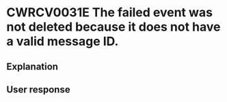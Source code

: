 # CWRCV0031E The failed event was not deleted because it does not have a valid message ID.

## Explanation

## User response